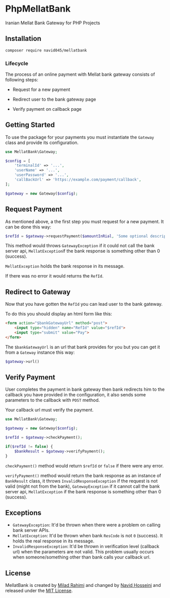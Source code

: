 # PhpMellatBank
Iranian Mellat Bank Gateway for PHP Projects

## Installation

```bash
composer require navid045/mellatbank
```

### Lifecycle

The process of an online payment with Mellat bank gateway consists of following steps:

* Request for a new payment

* Redirect user to the bank gateway page

* Verify payment on callback page

## Getting Started

To use the package for your payments you must instantiate the `Gateway` class 
and provide its configuration.

```php
use MellatBank\Gateway;

$config = [
    'terminalId' => '...',
    'userName' => '...',
    'userPassword' => '...',
    'callBackUrl' => 'https://example.com/payment/callback',
];

$gateway = new Gateway($config);
```

## Request Payment

As mentioned above, a the first step you must request for a new payment.
It can be done this way:

```php
$refId = $gateway->requestPayment($amountInRial, 'Some optional description...');
```

This method would throws `GatewayException` if it could not call the bank server api,
`MellatException`if the bank response is something other than 0 (success).

`MellatException` holds the bank response in its message.

If there was no error it would returns the `RefId`.

## Redirect to Gateway

Now that you have gotten the `RefId` you can lead user to the bank gateway.

To do this you should display an html form like this:

```html
<form action="$bankGatewayUrl" method="post">
    <input type="hidden" name="RefId" value="$refId">
    <input type="submit" value="Pay">
</form>
```

The `$bankGatewayUrl` is an url that bank provides for you
but you can get it from a `Gateway` instance this way:

```php
$gateway->url()
```

## Verify Payment

User completes the payment in bank gateway
then bank redirects him to the callback you have provided in the configuration,
it also sends some parameters to the callback with `POST` method.

Your callback url must verify the payment.

```php
use MellatBank\Gateway;

$gateway = new Gateway($config);

$refId = $gateway->checkPayment();

if($refId != false) {
    $bankResult = $gateway->verifyPayment();
}
```

`checkPayment()` method would return `$refId` or `false` if there were any error.

`verifyPayment()` method would return the bank response as an instance of `BankResult` class,
it throws `InvalidResponseException` if the request is not valid (might not from the bank),
`GatewayException` if it cannot call the bank server api, 
`MellatException` if the bank response is something other than 0 (success).

## Exceptions

* `GatewayException`: It'd be thrown when there were a problem on calling bank server APIs.
* `MellatException`: It'd be thrown when bank `ResCode` is not `0` (success).
It holds the real response in its message.
* `InvalidResponseException`: It'd be thrown in verification level (callback url) when the parameters are not valid.
This problem usually occurs when someone/something other than bank calls your callback url.

## License
MellatBank is created by [Milad Rahimi](http://miladrahimi.com) and changed by [Navid Hosseini](https://github.com/navid045)
and released under the [MIT License](http://opensource.org/licenses/mit-license.php).